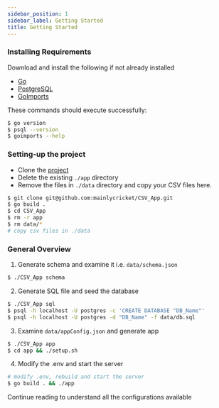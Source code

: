 ```yaml
---
sidebar_position: 1
sidebar_label: Getting Started
title: Getting Started
---
```


### Installing Requirements

Download and install the following if not already installed

- [Go](https://go.dev/dl/)
- [PostgreSQL](https://www.postgresql.org/download/)
- [GoImports](https://pkg.go.dev/golang.org/x/tools/cmd/goimports)

These commands should execute successfully:

```bash
$ go version
$ psql --version
$ goimports --help
```

### Setting-up the project

- Clone the [project](https://github.com/mainlycricket/CSV_App)
- Delete the existing `./app` directory
- Remove the files in `./data` directory and copy your CSV files here.

```bash
$ git clone git@github.com:mainlycricket/CSV_App.git
$ go build .
$ cd CSV_App
$ rm -r app
$ rm data/*
# copy csv files in ./data
```

### General Overview

1. Generate schema and examine it i.e. `data/schema.json`

```bash
$ ./CSV_App schema
```

2. Generate SQL file and seed the database

```bash
$ ./CSV_App sql
$ psql -h localhost -U postgres -c 'CREATE DATABASE "DB_Name"'
$ psql -h localhost -U postgres -d "DB_Name" -f data/db.sql
```

3. Examine `data/appConfig.json` and generate app

```bash
$ ./CSV_App app
$ cd app && ./setup.sh
```

4. Modify the .env and start the server

```bash
# modify .env, rebuild and start the server
$ go build . && ./app
```

Continue reading to understand all the configurations available
